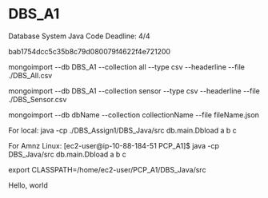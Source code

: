 # DBS_A1
Database System Java Code
Deadline: 4/4

bab1754dcc5c35b8c79d080079f4622f4e721200

mongoimport --db DBS_A1 --collection all --type csv --headerline --file ./DBS_All.csv

mongoimport --db DBS_A1 --collection sensor --type csv --headerline --file ./DBS_Sensor.csv

mongoimport --db dbName --collection collectionName --file fileName.json

For local: java -cp ./DBS_Assign1/DBS_Java/src db.main.Dbload a b c

For Amnz Linux:  [ec2-user@ip-10-88-184-51 PCP_A1]$ java -cp DBS_Java/src db.main.Dbload a b c

export CLASSPATH=/home/ec2-user/PCP_A1/DBS_Java/src

Hello, world